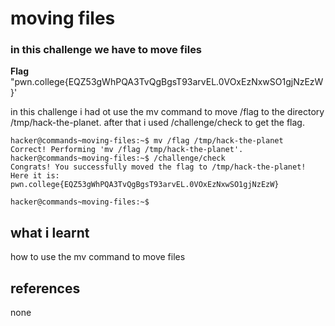 # moving files

### in this challenge we have to move files

**Flag** "pwn.college{EQZ53gWhPQA3TvQgBgsT93arvEL.0VOxEzNxwSO1gjNzEzW}'

in this challenge i had ot use the mv command to move /flag to the directory /tmp/hack-the-planet.
after that i used /challenge/check to get the flag.

```
hacker@commands~moving-files:~$ mv /flag /tmp/hack-the-planet
Correct! Performing 'mv /flag /tmp/hack-the-planet'.
hacker@commands~moving-files:~$ /challenge/check
Congrats! You successfully moved the flag to /tmp/hack-the-planet! Here it is:
pwn.college{EQZ53gWhPQA3TvQgBgsT93arvEL.0VOxEzNxwSO1gjNzEzW}

hacker@commands~moving-files:~$ 
```

## what i learnt
how to use the mv command to move files

## references
none
